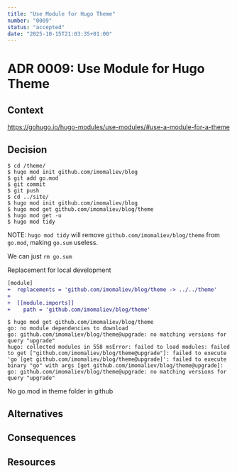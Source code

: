 ```yaml
---
title: "Use Module for Hugo Theme"
number: "0009"
status: "accepted"
date: "2025-10-15T21:03:35+01:00"
---
```


# ADR 0009: Use Module for Hugo Theme

<!-- These documents have names that are short noun phrases. -->

## Context

https://gohugo.io/hugo-modules/use-modules/#use-a-module-for-a-theme

<!-- This section describes the forces at play, including technological, political, social, and project local. These forces are probably in tension, and should be called out as such. The language in this section is value-neutral. It is simply describing facts. -->

## Decision

<!-- This section describes our response to these forces. It is stated in full sentences, with active voice. "We **MUST** …" -->

```
$ cd /theme/
$ hugo mod init github.com/imomaliev/blog
$ git add go.mod
$ git commit 
$ git push
$ cd ../site/
$ hugo mod init github.com/imomaliev/blog
$ hugo mod get github.com/imomaliev/blog/theme
$ hugo mod get -u
$ hugo mod tidy
```
NOTE: `hugo mod tidy` will remove `github.com/imomaliev/blog/theme` from `go.mod`, making `go.sum` useless.

We can just `rm go.sum`


Replacement for local development

```diff
[module]
+  replacements = 'github.com/imomaliev/blog/theme -> ../../theme'
+
+  [[module.imports]]
+    path = 'github.com/imomaliev/blog/theme'
```

```console
$ hugo mod get github.com/imomaliev/blog/theme
go: no module dependencies to download
go: github.com/imomaliev/blog/theme@upgrade: no matching versions for query "upgrade"
hugo: collected modules in 558 msError: failed to load modules: failed to get ["github.com/imomaliev/blog/theme@upgrade"]: failed to execute 'go [get github.com/imomaliev/blog/theme@upgrade]': failed to execute binary "go" with args [get github.com/imomaliev/blog/theme@upgrade]: go: github.com/imomaliev/blog/theme@upgrade: no matching versions for query "upgrade"

```
No go.mod in theme folder in github


## Alternatives

<!-- This section describes **considered** alternatives to the _decision_. Each _alternative_ **MUST** have a **Verdict** specifying the reason it was not choosen. -->

## Consequences

<!-- This section describes the resulting context, after applying the _decision_. All consequences should be listed here, not just the "positive" ones. A particular decision may have positive, negative, and neutral consequences, but all of them affect the team and project in the future. -->

## Resources

<!-- This section lists references, sources, or further reading recommendations that were used to form the _decision_ or provide an additional context. -->
